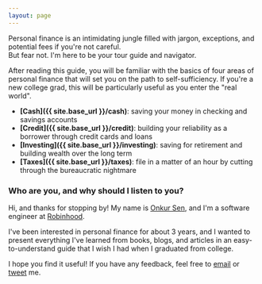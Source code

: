 ```yaml
---
layout: page
---
```


Personal finance is an intimidating jungle filled with jargon, exceptions, and potential fees if you're not careful.  
But fear not. I'm here to be your tour guide and navigator.

After reading this guide, you will be familiar with the basics of four areas of personal finance that will set you on the path to self-sufficiency. If you're a new college grad, this will be particularly useful as you enter the "real world".

* **[Cash]({{ site.base_url }}/cash)**: saving your money in checking and savings accounts
* **[Credit]({{ site.base_url }}/credit)**: building your reliability as a borrower through credit cards and loans
* **[Investing]({{ site.base_url }}/investing)**: saving for retirement and building wealth over the long term
* **[Taxes]({{ site.base_url }}/taxes)**: file in a matter of an hour by cutting through the bureaucratic nightmare

### Who are you, and why should I listen to you?

Hi, and thanks for stopping by! My name is [Onkur Sen](https://onkursen.com), and I'm a software engineer at [Robinhood](http://robinhood.com).

I've been interested in personal finance for about 3 years, and I wanted to present everything I've learned from books, blogs, and articles in an easy-to-understand guide that I wish I had when I graduated from college.

I hope you find it useful! If you have any feedback, feel free to [email](mailto:onkursen@gmail.com) or [tweet](http://twitter.com/onkursen) me.
